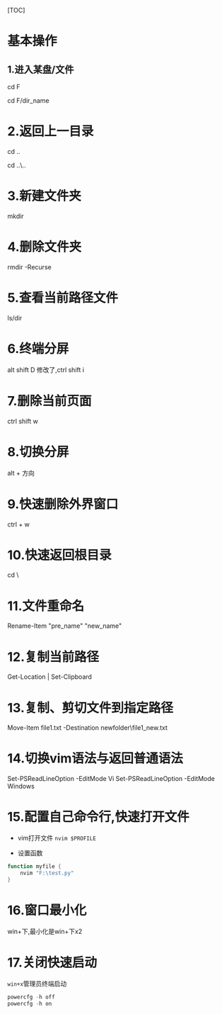 [TOC]

# 基本操作

## 1.进入某盘/文件

cd F

cd F/dir_name

# 2.返回上一目录

cd ..

cd ..\\..

# 3.新建文件夹

mkdir

# 4.删除文件夹

rmdir -Recurse

# 5.查看当前路径文件

ls/dir

# 6.终端分屏

alt shift D
修改了,ctrl shift i

# 7.删除当前页面

ctrl shift w

# 8.切换分屏

alt + 方向

# 9.快速删除外界窗口

ctrl + w

# 10.快速返回根目录

cd \

# 11.文件重命名
Rename-Item "pre_name" "new_name"

# 12.复制当前路径
Get-Location | Set-Clipboard

# 13.复制、剪切文件到指定路径
Move-Item file1.txt -Destination newfolder\file1_new.txt

# 14.切换vim语法与返回普通语法
Set-PSReadLineOption -EditMode Vi
Set-PSReadLineOption -EditMode Windows

# 15.配置自己命令行,快速打开文件

- vim打开文件
`nvim $PROFILE`

- 设置函数
```powershell
function myfile {
    nvim "F:\test.py"
}
```
# 16.窗口最小化
win+下,最小化是win+下x2

# 17.关闭快速启动
`win+x`管理员终端启动
```powershell
powercfg -h off
powercfg -h on
```
